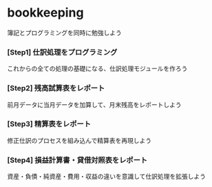# bookkeeping
簿記とプログラミングを同時に勉強しよう

### [Step1] 仕訳処理をプログラミング
これからの全ての処理の基礎になる、仕訳処理モジュールを作ろう

### [Step2] 残高試算表をレポート
前月データに当月データを加算して、月末残高をレポートしよう

### [Step3] 精算表をレポート
修正仕訳のプロセスを組み込んで精算表を再現しよう

### [Step4] 損益計算書・貸借対照表をレポート
資産・負債・純資産・費用・収益の違いを意識して仕訳処理を拡張しよう
